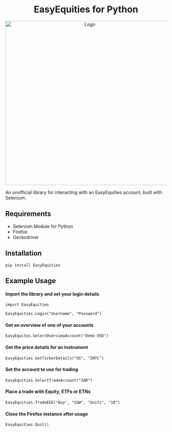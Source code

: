 <h1 align="center">EasyEquities for Python</h1>

<p align="center">
  <img width="512" src="https://github.com/lohanjs/images/blob/main/EasyEquities.png?raw=true" alt="Logo">
</p>

An unofficial library for interacting with an EasyEquities account, built with Selenium.

## Requirements
- Selenium Module for Python
- Firefox
- Geckodriver

## Installation
```
pip install EasyEquities
```

## Example Usage
#### Import the library and set your login details
```
import EasyEquities

EasyEquities.Login("Username", "Password")
```
#### Get an overview of one of your accounts
```
EasyEquites.SelectOverviewAccount("Demo USD")
```
#### Get the price details for an instrument
```
EasyEquities.GetTickerDetails("US", "INTC")
```
#### Set the account to use for trading
```
EasyEquities.SelectTradeAccount("ZAR")
```
#### Place a trade with Equity, ETFs or ETNs
```
EasyEquities.TradeEEE("Buy", "SSW", "Units", "10")
```
#### Close the Firefox instance after usage
```
EasyEquities.Quit()
```
